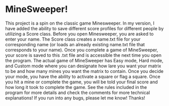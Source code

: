 # MineSweeper!
This project is a spin on the classic game Minesweeper. In my version, I have added the ability to save different score profiles for different people by utilizing a Score class. Before you open Minesweeper, you are asked to enter your name. The Score class creates a name.txt file for your corresponding name (or loads an already existing name.txt file that corresponds to your name). Once you complete a game of MineSweeper, your score is saved to this .txt file and is accessible the next time you open the program.
The actual game of MineSweeper has Easy mode, Hard mode, and Custom mode where you can designate how lare you want your matrix to be and how many mines you want the matrix to contain. Once you decide your mode, you have the ability to activate a square or flag a square. Once you hit a mine or complete the game, you will be told your final score and how long it took to complete the game. See the rules included in the program for more details and check the comments for more technical explanations!
If you run into any bugs, please let me know! Thanks!
